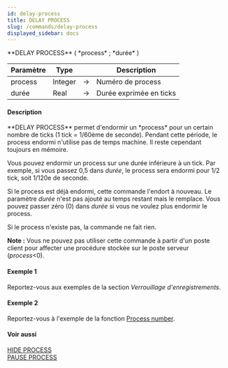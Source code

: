 ```yaml
---
id: delay-process
title: DELAY PROCESS
slug: /commands/delay-process
displayed_sidebar: docs
---
```


<!--REF #_command_.DELAY PROCESS.Syntax-->**DELAY PROCESS** ( *process* ; *durée* )<!-- END REF-->
<!--REF #_command_.DELAY PROCESS.Params-->
| Paramètre | Type |  | Description |
| --- | --- | --- | --- |
| process | Integer | &#8594;  | Numéro de process |
| durée | Real | &#8594;  | Durée exprimée en ticks |

<!-- END REF-->

#### Description 

<!--REF #_command_.DELAY PROCESS.Summary-->**DELAY PROCESS** permet d'endormir un *process* pour un certain nombre de ticks (1 tick = 1/60ème de seconde).<!-- END REF--> Pendant cette période, le process endormi n'utilise pas de temps machine. Il reste cependant toujours en mémoire.

Vous pouvez endormir un process sur une durée inférieure à un tick. Par exemple, si vous passez 0,5 dans *durée*, le process sera endormi pour 1/2 tick, soit 1/120e de seconde. 

Si le process est déjà endormi, cette commande l'endort à nouveau. Le paramètre *durée* n'est pas ajouté au temps restant mais le remplace. Vous pouvez passer zéro (0) dans *durée* si vous ne voulez plus endormir le process.

Si le process n'existe pas, la commande ne fait rien.

**Note :** Vous ne pouvez pas utiliser cette commande à partir d'un poste client pour affecter une procédure stockée sur le poste serveur (*process*<0).

#### Exemple 1 

Reportez-vous aux exemples de la section *Verrouillage d'enregistrements*.

#### Exemple 2 

Reportez-vous à l'exemple de la fonction [Process number](process-number.md).

#### Voir aussi 

[HIDE PROCESS](hide-process.md)  
[PAUSE PROCESS](pause-process.md)  